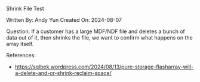 Shrink File Test

Written By: Andy Yun
Created On: 2024-08-07

Question:
If a customer has a large MDF/NDF file and deletes a bunch of data out of it, 
then shrinks the file, we want to confirm what happens on the array itself.

References:
- https://sqlbek.wordpress.com/2024/08/13/pure-storage-flasharray-will-a-delete-and-or-shrink-reclaim-space/


